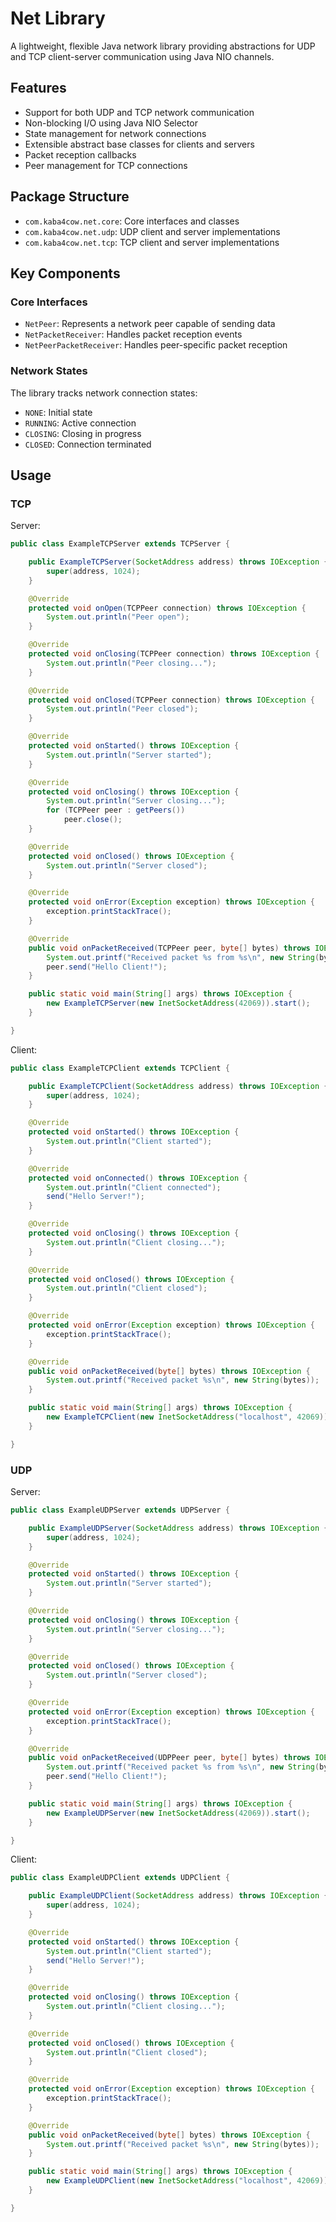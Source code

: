 # Net Library

A lightweight, flexible Java network library providing abstractions for UDP and TCP client-server communication using Java NIO channels.

## Features

- Support for both UDP and TCP network communication
- Non-blocking I/O using Java NIO Selector
- State management for network connections
- Extensible abstract base classes for clients and servers
- Packet reception callbacks
- Peer management for TCP connections

## Package Structure

- `com.kaba4cow.net.core`: Core interfaces and classes
- `com.kaba4cow.net.udp`: UDP client and server implementations
- `com.kaba4cow.net.tcp`: TCP client and server implementations

## Key Components

### Core Interfaces

- `NetPeer`: Represents a network peer capable of sending data
- `NetPacketReceiver`: Handles packet reception events
- `NetPeerPacketReceiver`: Handles peer-specific packet reception

### Network States

The library tracks network connection states:
- `NONE`: Initial state
- `RUNNING`: Active connection
- `CLOSING`: Closing in progress
- `CLOSED`: Connection terminated

## Usage

### TCP

Server:

```java
public class ExampleTCPServer extends TCPServer {

	public ExampleTCPServer(SocketAddress address) throws IOException {
		super(address, 1024);
	}

	@Override
	protected void onOpen(TCPPeer connection) throws IOException {
		System.out.println("Peer open");
	}

	@Override
	protected void onClosing(TCPPeer connection) throws IOException {
		System.out.println("Peer closing...");
	}

	@Override
	protected void onClosed(TCPPeer connection) throws IOException {
		System.out.println("Peer closed");
	}

	@Override
	protected void onStarted() throws IOException {
		System.out.println("Server started");
	}

	@Override
	protected void onClosing() throws IOException {
		System.out.println("Server closing...");
		for (TCPPeer peer : getPeers())
			peer.close();
	}

	@Override
	protected void onClosed() throws IOException {
		System.out.println("Server closed");
	}

	@Override
	protected void onError(Exception exception) throws IOException {
		exception.printStackTrace();
	}

	@Override
	public void onPacketReceived(TCPPeer peer, byte[] bytes) throws IOException {
		System.out.printf("Received packet %s from %s\n", new String(bytes), peer);
		peer.send("Hello Client!");
	}

	public static void main(String[] args) throws IOException {
		new ExampleTCPServer(new InetSocketAddress(42069)).start();
	}

}
```

Client:

```java
public class ExampleTCPClient extends TCPClient {

	public ExampleTCPClient(SocketAddress address) throws IOException {
		super(address, 1024);
	}

	@Override
	protected void onStarted() throws IOException {
		System.out.println("Client started");
	}

	@Override
	protected void onConnected() throws IOException {
		System.out.println("Client connected");
		send("Hello Server!");
	}

	@Override
	protected void onClosing() throws IOException {
		System.out.println("Client closing...");
	}

	@Override
	protected void onClosed() throws IOException {
		System.out.println("Client closed");
	}

	@Override
	protected void onError(Exception exception) throws IOException {
		exception.printStackTrace();
	}

	@Override
	public void onPacketReceived(byte[] bytes) throws IOException {
		System.out.printf("Received packet %s\n", new String(bytes));
	}

	public static void main(String[] args) throws IOException {
		new ExampleTCPClient(new InetSocketAddress("localhost", 42069)).start();
	}

}
```

### UDP

Server:

```java
public class ExampleUDPServer extends UDPServer {

	public ExampleUDPServer(SocketAddress address) throws IOException {
		super(address, 1024);
	}

	@Override
	protected void onStarted() throws IOException {
		System.out.println("Server started");
	}

	@Override
	protected void onClosing() throws IOException {
		System.out.println("Server closing...");
	}

	@Override
	protected void onClosed() throws IOException {
		System.out.println("Server closed");
	}

	@Override
	protected void onError(Exception exception) throws IOException {
		exception.printStackTrace();
	}

	@Override
	public void onPacketReceived(UDPPeer peer, byte[] bytes) throws IOException {
		System.out.printf("Received packet %s from %s\n", new String(bytes), peer);
		peer.send("Hello Client!");
	}

	public static void main(String[] args) throws IOException {
		new ExampleUDPServer(new InetSocketAddress(42069)).start();
	}

}
```

Client:

```java
public class ExampleUDPClient extends UDPClient {

	public ExampleUDPClient(SocketAddress address) throws IOException {
		super(address, 1024);
	}

	@Override
	protected void onStarted() throws IOException {
		System.out.println("Client started");
		send("Hello Server!");
	}

	@Override
	protected void onClosing() throws IOException {
		System.out.println("Client closing...");
	}

	@Override
	protected void onClosed() throws IOException {
		System.out.println("Client closed");
	}

	@Override
	protected void onError(Exception exception) throws IOException {
		exception.printStackTrace();
	}

	@Override
	public void onPacketReceived(byte[] bytes) throws IOException {
		System.out.printf("Received packet %s\n", new String(bytes));
	}

	public static void main(String[] args) throws IOException {
		new ExampleUDPClient(new InetSocketAddress("localhost", 42069)).start();
	}

}
```